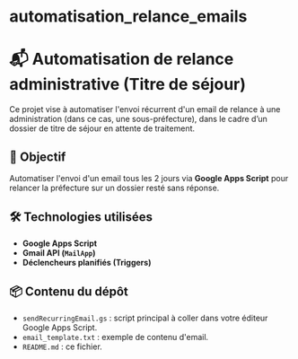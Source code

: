 # automatisation_relance_emails

# 📬 Automatisation de relance administrative (Titre de séjour)

Ce projet vise à automatiser l'envoi récurrent d'un email de relance à une administration (dans ce cas, une sous-préfecture), dans le cadre d’un dossier de titre de séjour en attente de traitement.

## 🎯 Objectif

Automatiser l'envoi d'un email tous les 2 jours via **Google Apps Script** pour relancer la préfecture sur un dossier resté sans réponse.

## 🛠️ Technologies utilisées

- **Google Apps Script**
- **Gmail API (`MailApp`)**
- **Déclencheurs planifiés (Triggers)**

## 📦 Contenu du dépôt

- `sendRecurringEmail.gs` : script principal à coller dans votre éditeur Google Apps Script.
- `email_template.txt` : exemple de contenu d'email.
- `README.md` : ce fichier.
